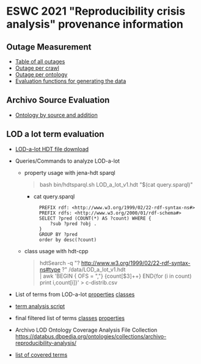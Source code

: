 # ESWC 2021 "Reproducibility crisis analysis" provenance information

## Outage Measurement

- [Table of all outages](https://docs.google.com/spreadsheets/d/1bL0cnzxPP2y46Z-byf56oHNwREnid1cG0affctbD9fI/edit#gid=281687190)
- [Outage per crawl](https://docs.google.com/spreadsheets/d/1bL0cnzxPP2y46Z-byf56oHNwREnid1cG0affctbD9fI/edit#gid=694221323)
- [Outage per ontology](https://docs.google.com/spreadsheets/d/1bL0cnzxPP2y46Z-byf56oHNwREnid1cG0affctbD9fI/edit#gid=1207680809)
- [Evaluation functions for generating the data](dbpedia/archivo/archivo/eswc_eval.py)

## Archivo Source Evaluation
- [Ontology by source and addition](https://databus.dbpedia.org/ontologies/archivo-indices/ontologies/2021.11.21-220000/ontologies_type=official.csv)

## LOD a lot term evaluation

- [LOD-a-lot HDT file download](http://lod-a-lot.lod.labs.vu.nl/data/LOD_a_lot_v1.hdt)
- Queries/Commands to analyze LOD-a-lot
  - property usage with jena-hdt sparql
   
    > bash bin/hdtsparql.sh LOD_a_lot_v1.hdt "$(cat query.sparql)"

    - cat query.sparql

            PREFIX rdf: <http://www.w3.org/1999/02/22-rdf-syntax-ns#>
            PREFIX rdfs: <http://www.w3.org/2000/01/rdf-schema#>
            SELECT ?pred (COUNT(*) AS ?count) WHERE {
                ?sub ?pred ?obj .
            }
            GROUP BY ?pred
            order by desc(?count)
   
  - class usage with hdt-cpp
    > hdtSearch -q "? http://www.w3.org/1999/02/22-rdf-syntax-ns#type ?" /data/LOD_a_lot_v1.hdt  
    |  awk 'BEGIN { OFS = ","} {count[$3]++} END{for (i in count) print i,count[i]}' > c-distrib.csv
- List of terms from LOD-a-lot [properties](https://x.tools.dbpedia.org/archivo/hdt-java/hdt-jena/p-distrib.csv) [classes](https://x.tools.dbpedia.org/archivo/hdt-java/hdt-jena/c-distrib.tsv)
- [term analysis script](https://github.dev/dbpedia/archivo/blob/3bce0f9034dd06a99baae3522e1e41538b4608cf/eswc2021/analyze.sh)
- final filtered list of terms [classes](https://x.tools.dbpedia.org/archivo/hdt-java/hdt-jena/c-distrib-min10.tsv) [properties](https://x.tools.dbpedia.org/archivo/hdt-java/hdt-jena/p-distrib-min10.csv)

- Archivo LOD Ontology Coverage Analysis File Collection 
https://databus.dbpedia.org/ontologies/collections/archivo-reproducibility-analysis/ 
- [list of covered terms](
https://docs.google.com/spreadsheets/d/1tv_RZZwhgEc6vv1WPbAowyf6BMxxKbN-QtVYrsQ1Oc4/edit#gid=305977527)
